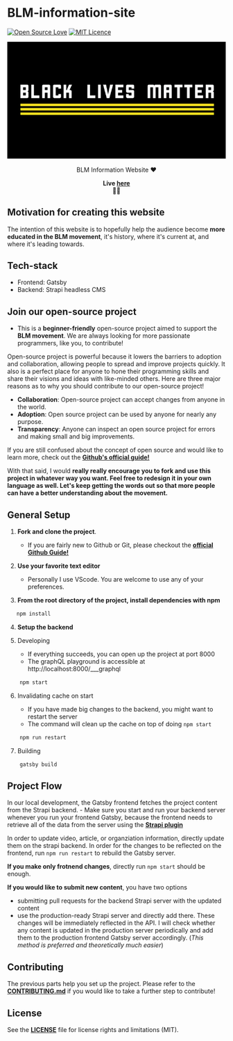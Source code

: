 # BLM-information-site


[![Open Source Love](https://badges.frapsoft.com/os/v1/open-source.svg?v=103)](https://github.com/ellerbrock/open-source-badges/) [![MIT Licence](https://badges.frapsoft.com/os/mit/mit.svg?v=103)](https://opensource.org/licenses/mit-license.php)

<!-- project bg image, might want to replace it something more descriptive in the future -->
<p align="center">
  <img
    src="/src/assets/banner.png"
    alt="project readme background"
  />
</p>

<!-- short description -->
<p align="center">
  BLM Information Website ♥️</a>
</p>

<p align="center">
  <strong>
    Live <a href="https://hanszhang00.github.io/blm-resources/"> here</a>
    <br /> ✊🏿 
  </strong>
</p>

## Motivation for creating this website

The intention of this website is to hopefully help the audience become **more educated in the BLM movement**, it's history, where it's current at, and where it's leading towards.


## Tech-stack

- Frontend: Gatsby
- Backend: Strapi headless CMS

## Join our open-source project

- This is a **beginner-friendly** open-source project aimed to support the **BLM movement**. We are always looking for more passionate programmers, like you, to contribute!

Open-source project is powerful because it lowers the barriers to adoption and collaboration, allowing people to spread and improve projects quickly. It also is a perfect place for anyone to hone their programming skills and share their visions and ideas with like-minded others. Here are three major reasons as to why you should contribute to our open-source project!

- **Collaboration**: Open-source project can accept changes from anyone in the world.
- **Adoption**: Open source project can be used by anyone for nearly any purpose.
- **Transparency**: Anyone can inspect an open source project for errors and making small and big improvements.

If you are still confused about the concept of open source and would like to learn more, check out the [**Github's official guide!**](https://github.com/open-source)

With that said, I would **really really encourage you to fork and use this project in whatever way you want. Feel free to redesign it in your own language as well. Let's keep getting the words out so that more people can have a better understanding about the movement.**

## General Setup

1. **Fork and clone the project**.

   - If you are fairly new to Github or Git, please checkout the [**official Github Guide!**](https://guides.github.com/activities/forking/)

2. **Use your favorite text editor**

   - Personally I use VScode. You are welcome to use any of your preferences.

3. **From the root directory of the project, install dependencies with npm**

```javascript
   npm install    
   ```

4. **Setup the backend**

5. Developing
   
   - If everything succeeds, you can open up the project at port 8000
   - The graphQL playground is accessible at http://localhost:8000/___graphql

```javascript
    npm start
```


6. Invalidating cache on start
 
   - If you have made big changes to the backend, you might want to restart the server
   - The command will clean up the cache on top of doing `npm start`
  
```javascript
    npm run restart
```
  
7. Building 
```javascript
    gatsby build
```

## Project Flow

In our local development, the Gatsby frontend fetches the project content from the Strapi backend.
    - Make sure you start and run your backend server whenever you run your frontend Gatsby, because the frontend needs to retrieve all of the data from the server using the [**Strapi plugin**](https://www.gatsbyjs.com/plugins/gatsby-source-strapi/?=strapi)

In order to update video, article, or organziation information, directly update them on the strapi backend. In order for the changes to be reflected on the frontend, run `npm run restart` to rebuild the Gatsby server.

**If you make only frotnend changes**, directly run `npm start` should be enough.

**If you would like to submit new content**, you have two options
  - submitting pull requests for the backend Strapi server with the updated content
  - use the production-ready Strapi server and directly add there. These changes will be immediately reflected in the API. I will check whether any content is updated in the production server periodically and add them to the production frontend Gatsby server accordingly. (*This method is preferred and theoretically much easier*)

## Contributing 

The previous parts help you set up the project. Please refer to the [**CONTRIBUTING.md**](/CONTRIBUTING.md) if you would like to take a further step to contribute!

## License 

See the [**LICENSE**](/LICENSE.md) file for license rights and limitations (MIT).

